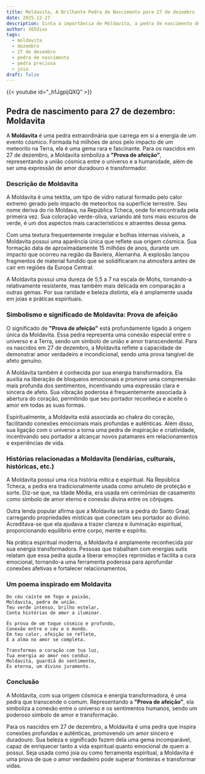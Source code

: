 ```yaml
---
title: Moldavita, A Brilhante Pedra de Nascimento para 27 de dezembro
date: 2025-12-27
description: Sinta a importância de Moldavita, a pedra de nascimento de 27 de dezembro que simboliza Prova de afeição. Deixe que sua beleza e significado iluminem seu dia.
author: 365dias
tags:
  - moldavita
  - dezembro
  - 27 de dezembro
  - pedra de nascimento
  - pedra preciosa
  - joia
draft: false
---
```


{{< youtube id="_h1JgpijQXQ" >}}


## Pedra de nascimento para 27 de dezembro: Moldavita

A **Moldavita** é uma pedra extraordinária que carrega em si a energia de um evento cósmico. Formada há milhões de anos pelo impacto de um meteorito na Terra, ela é uma gema rara e fascinante. Para os nascidos em 27 de dezembro, a Moldavita simboliza a **"Prova de afeição"**, representando a união cósmica entre o universo e a humanidade, além de ser uma expressão de amor duradouro e transformador.

### Descrição de Moldavita

A Moldavita é uma tektita, um tipo de vidro natural formado pelo calor extremo gerado pelo impacto de meteoritos na superfície terrestre. Seu nome deriva do rio Moldava, na República Tcheca, onde foi encontrada pela primeira vez. Sua coloração verde-oliva, variando até tons mais escuros de verde, é um dos aspectos mais característicos e atraentes dessa gema.

Com uma textura frequentemente irregular e bolhas internas visíveis, a Moldavita possui uma aparência única que reflete sua origem cósmica. Sua formação data de aproximadamente 15 milhões de anos, durante um impacto que ocorreu na região da Baviera, Alemanha. A explosão lançou fragmentos de material fundido que se solidificaram na atmosfera antes de cair em regiões da Europa Central.

A Moldavita possui uma dureza de 5,5 a 7 na escala de Mohs, tornando-a relativamente resistente, mas também mais delicada em comparação a outras gemas. Por sua raridade e beleza distinta, ela é amplamente usada em joias e práticas espirituais.

### Simbolismo e significado de Moldavita: Prova de afeição

O significado de **"Prova de afeição"** está profundamente ligado à origem única da Moldavita. Essa pedra representa uma conexão especial entre o universo e a Terra, sendo um símbolo de união e amor transcendental. Para os nascidos em 27 de dezembro, a Moldavita reflete a capacidade de demonstrar amor verdadeiro e incondicional, sendo uma prova tangível de afeto genuíno.

A Moldavita também é conhecida por sua energia transformadora. Ela auxilia na liberação de bloqueios emocionais e promove uma compreensão mais profunda dos sentimentos, incentivando uma expressão clara e sincera de afeto. Sua vibração poderosa é frequentemente associada à abertura do coração, permitindo que seu portador reconheça e aceite o amor em todas as suas formas.

Espiritualmente, a Moldavita está associada ao chakra do coração, facilitando conexões emocionais mais profundas e autênticas. Além disso, sua ligação com o universo a torna uma pedra de inspiração e criatividade, incentivando seu portador a alcançar novos patamares em relacionamentos e experiências de vida.

### Histórias relacionadas a Moldavita (lendárias, culturais, históricas, etc.)

A Moldavita possui uma rica história mítica e espiritual. Na República Tcheca, a pedra era tradicionalmente usada como amuleto de proteção e sorte. Diz-se que, na Idade Média, era usada em cerimônias de casamento como símbolo de amor eterno e conexão divina entre os cônjuges.

Outra lenda popular afirma que a Moldavita seria a pedra do Santo Graal, carregando propriedades místicas que conectam seu portador ao divino. Acreditava-se que ela ajudava a trazer clareza e iluminação espiritual, proporcionando equilíbrio entre corpo, mente e espírito.

Na prática espiritual moderna, a Moldavita é amplamente reconhecida por sua energia transformadora. Pessoas que trabalham com energias sutis relatam que essa pedra ajuda a liberar emoções reprimidas e facilita a cura emocional, tornando-a uma ferramenta poderosa para aprofundar conexões afetivas e fortalecer relacionamentos.

### Um poema inspirado em Moldavita

```
Do céu caíste em fogo e paixão,  
Moldavita, pedra de união.  
Teu verde intenso, brilho estelar,  
Conta histórias de amor a iluminar.  

És prova de um toque cósmico e profundo,  
Conexão entre o céu e o mundo.  
Em teu calor, afeição se reflete,  
E a alma no amor se completa.  

Transformas o coração com tua luz,  
Tua energia ao amor nos conduz.  
Moldavita, guardiã do sentimento,  
És eterna, um divino juramento.
```

### Conclusão

A Moldavita, com sua origem cósmica e energia transformadora, é uma pedra que transcende o comum. Representando a **"Prova de afeição"**, ela simboliza a conexão entre o universo e os sentimentos humanos, sendo um poderoso símbolo de amor e transformação.

Para os nascidos em 27 de dezembro, a Moldavita é uma pedra que inspira conexões profundas e autênticas, promovendo um amor sincero e duradouro. Sua beleza e significado fazem dela uma gema incomparável, capaz de enriquecer tanto a vida espiritual quanto emocional de quem a possui. Seja usada como joia ou como ferramenta espiritual, a Moldavita é uma prova de que o amor verdadeiro pode superar fronteiras e transformar vidas.